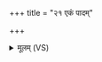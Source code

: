 +++
title = "२१ एकं पादम्"

+++
<details><summary>मूलम् (VS)</summary>

एकं॒ पादं॒ नोत्खि॑दति सलि॒लाद्धं॒स उ॒च्चर॑न्। यद॒ङ्ग स तमु॑त्खि॒देन्नैवाद्य न श्वः स्या॑न्न रात्री॒ नाहः॑ स्या॒न्न व्यु᳡च्छेत्क॒दा च॒न ॥
</details>